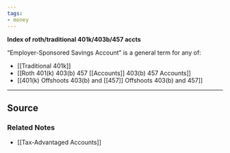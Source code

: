 ```yaml
---
tags:
- money
---
```

**Index of roth/traditional 401k/403b/457 accts**

“Employer-Sponsored Savings Account” is a general term for any of:

- [[Traditional 401k]]
- [[Roth 401(k) 403(b) 457 [[Accounts]] 403(b) 457 Accounts]]
- [[401(k) Offshoots  403(b) and [[457]] Offshoots 403(b) and 457]]

---

## Source


### Related Notes
- [[Tax-Advantaged Accounts]]